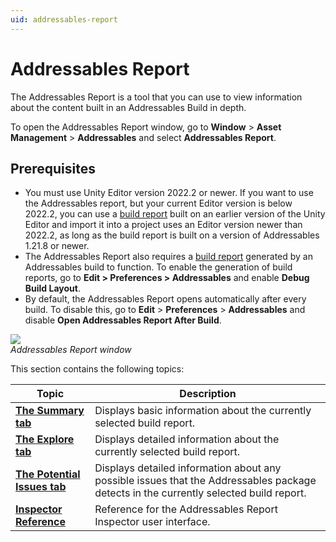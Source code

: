 ```yaml
---
uid: addressables-report
---
```


# Addressables Report

The Addressables Report is a tool that you can use to view information about the content built in an Addressables Build in depth.

To open the Addressables Report window, go to **Window** > **Asset Management** > **Addressables** and select **Addressables Report**.

## Prerequisites

* You must use Unity Editor version 2022.2 or newer. If you want to use the Addressables report, but your current Editor version is below 2022.2, you can use a [build report](BuildLayoutReport.md) built on an earlier version of the Unity Editor and import it into a project uses an Editor version newer than 2022.2, as long as the build report is built on a version of Addressables 1.21.8 or newer.
* The Addressables Report also requires a [build report](BuildLayoutReport.md) generated by an Addressables build to function. To enable the generation of build reports, go to **Edit > Preferences > Addressables** and enable **Debug Build Layout**.
* By default, the Addressables Report opens automatically after every build. To disable this, go to **Edit** > **Preferences** > **Addressables** and disable **Open Addressables Report After Build**.


![](images/addressables-report-window.png)<br/>_Addressables Report window_

This section contains the following topics:

|**Topic**|**Description**|
|---|---|
|**[The Summary tab](xref:addressables-report-summary)**| Displays basic information about the currently selected build report. |
|**[The Explore tab](xref:addressables-report-explore)**| Displays detailed information about the currently selected build report. |
|**[The Potential Issues tab](xref:addressables-report-potential-issues)**| Displays detailed information about any possible issues that the Addressables package detects in the currently selected build report. |
|**[Inspector Reference](xref:addressables-report-inspector-reference)**| Reference for the Addressables Report Inspector user interface. |
